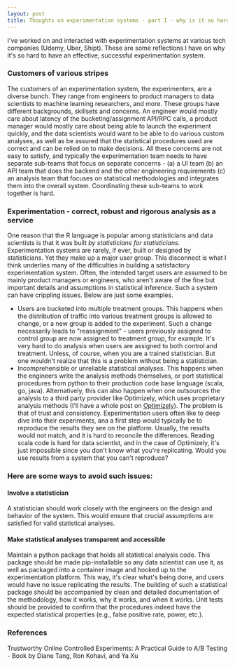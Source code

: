 ```yaml
---
layout: post
title: Thoughts on experimentation systems - part I - why is it so hard?
---    
```

I've worked on and interacted with experimentation systems at various tech companies (Udemy, Uber, Shipt). These are some reflections I have on why it's so hard to have an effective, successful experimentation system.

### Customers of various stripes
<!-- your comment An experimentation system has multiple components: (a) an UI for experimenters to set up, configure and analyze their experiments, (b) a backend system that powers the UI and interacts with other systems via API/RPC calls, and (c) an analysis system to perform various types of analyses on the experiment. The experimentation system has -->

The customers of an experimentation system, the experimenters, are a diverse bunch. They range from engineers to product managers to data scientists to machine learning researchers, and more. These groups have different backgrounds, skillsets and concerns. An engineer would mostly care about latency of the bucketing/assignment API/RPC calls, a product manager would mostly care about being able to launch the experiment quickly, and the data scientists would want to be able to do various custom analyses, as well as be assured that the statistical procedures used are correct and can be relied on to make decisions. All these concerns are not easy to satisfy, and typically the experimentation team needs to have separate sub-teams that focus on separate concerns - (a) a UI team (b) an API team that does the backend and the other engineering requirements (c) an analysis team that focuses on statistical methodologies and integrates them into the overall system. Coordinating these sub-teams to work together is hard.

### Experimentation - correct, robust and rigorous analysis as a service

One reason that the R language is popular among statisticians and data scientists is that it was built *by statisticians for statisticians*. Experimentation systems are rarely, if ever, built or designed by statisticians. Yet they make up a major user group. This disconnect is what I think underlies many of the difficulties in building a satisfactory experimentation system. Often, the intended target users are assumed to be mainly product managers or engineers, who aren't aware of the fine but important details and assumptions in statistical inference. Such a system can have crippling issues. Below are just some examples.

* Users are bucketed into multiple treatment groups. This happens when the distribution of traffic into various treatment groups is allowed to change, or a new group is added to the experiment. Such a change necessarily leads to "reassignment" - users previously assigned to control group are now assigned to treatment group, for example. It's very hard to do analysis when users are assigned to both control and treatment. Unless, of course, when you are a trained statistician. But one wouldn't realize that this is a problem without being a statistician.
* Incomprehensible or unreliable statistical analyses. This happens when the engineers write the analysis methods themselves, or port statistical procedures from python to their production code base language (scala, go, java). Alternatively, this can also happen when one outsources the analysis to a third party provider like Optimizely, which uses proprietary analysis methods (I'll have a whole post on [Optimizely](https://lechipatrick.github.io/a-critique-of-Optimizely/)). The problem is that of trust and consistency. Experimentation users often like to deep dive into their experiments, ana a first step would typically be to reproduce the results they see on the platform. Usually, the results would not match, and it is hard to reconcile the differences. Reading scala code is hard for data scientist, and in the case of Optimizely, it's just impossible since you don't know what you're replicating. Would you use results from a system that you can't reproduce? 

### Here are some ways to avoid such issues:

#### Involve a statistician
A statistician should work closely with the engineers on the design and behavior of the system. This would ensure that crucial assumptions are satisfied for valid statistical analyses.

#### Make statistical analyses transparent and accessible
Maintain a python package that holds all statistical analysis code. This package should be made pip-installable so any data scientist can use it, as well as packaged into a container image and hooked up to the experimentation platform. This way, it's clear what's being done, and users would have no issue replicating the results. The building of such a statistical package should be accompanied by clean and detailed documentation of the methodology, how it works, why it works, and when it works. Unit tests should be provided to confirm that the procedures indeed have the expected statistical properties (e.g., false positive rate, power, etc.).


### References
Trustworthy Online Controlled Experiments: A Practical Guide to A/B Testing - Book by Diane Tang, Ron Kohavi, and Ya Xu
